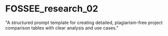 # FOSSEE_research_02
"A structured prompt template for creating detailed, plagiarism-free project comparison tables with clear analysis and use cases."

